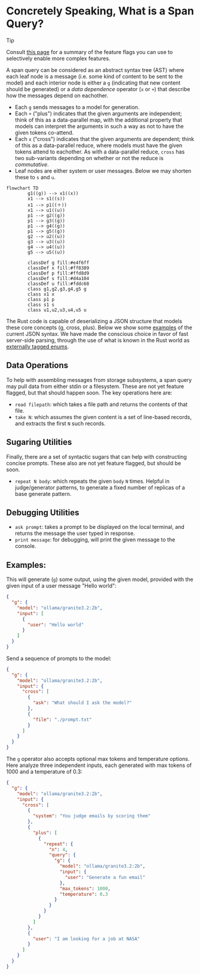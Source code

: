 # Concretely Speaking, What is a Span Query?

> [!TIP]
> Consult [this page](feature-flags.md) for a summary of the feature
> flags you can use to selectively enable more complex features.

A span query can be considered as an abstract syntax tree (AST) where
each leaf node is a message (i.e. some kind of content to be sent to
the model) and each interior node is either a `g` (indicating that new
content should be generated) or a *data dependence* operator (`x` or
`+`) that describe how the messages depend on eachother.

- Each `g` sends messages to a model for generation.
- Each `+` ("plus") indicates that the given arguments are
independent; think of this as a data-parallel map, with the additional
property that models can interpret the arguments in such a way as not
to have the given tokens co-attend.
- Each `x` ("cross") indicates that the given arguments are dependent;
think of this as a data-parallel reduce, where models must have the
given tokens attend to eachother. As with a data-parallel reduce,
`cross` has two sub-variants depending on whether or not the reduce is
*commutative*.
- Leaf nodes are either system or user messages. Below we may shorten
  these to `s` and `u`.

```mermaid
flowchart TD
        g1((g)) --> x1((x))
        x1 --> s1((s))
        x1 --> p1((＋))
        x1 --> u1((u))
        p1 --> g2((g))
        p1 --> g3((g))
        p1 --> g4((g))
        p1 --> g5((g))
        g2 --> u2((u))
        g3 --> u3((u))
        g4 --> u4((u))
        g5 --> u5((u))

        classDef g fill:#e4f6ff
        classDef x fill:#ff8389
        classDef p fill:#ffd8d9
        classDef s fill:#d4a104
        classDef u fill:#fddc68
        class g1,g2,g3,g4,g5 g
        class x1 x
        class p1 p
        class s1 s
        class u1,u2,u3,u4,u5 u
```

The Rust code is capable of deserializing a JSON structure that models
these core concepts (g, cross, plus). Below we show some
[examples](#examples) of the current JSON syntax. We have made the
conscious choice in favor of fast server-side parsing, through the use
of what is known in the Rust world as [externally tagged
enums](https://serde.rs/enum-representations.html#externally-tagged).

## Data Operations

To help with assembling messages from storage subsystems, a span query
may pull data from either stdin or a filesystem. These are not yet
feature flagged, but that should happen soon. The key operations here are:

- `read filepath`: which takes a file path and returns the contents of
  that file.
- `take N`: which assumes the given content is a set of line-based
  records, and extracts the first `N` such records.

## Sugaring Utilities

Finally, there are a set of syntactic sugars that can help with
constructing concise prompts. These also are not yet feature flagged,
but should be soon.

- `repeat N body`: which repeats the given `body` `N` times. Helpful
  in judge/generator patterns, to generate a fixed number of replicas
  of a base generate pattern.

## Debugging Utilities

- `ask prompt`: takes a prompt to be displayed on the local terminal,
  and returns the message the user typed in response.
- `print message`: for debugging, will print the given message to the
  console.

## Examples:

This will generate (`g`) some output, using the given model, provided
with the given input of a user message "Hello world":
```json
{
  "g": {
    "model": "ollama/granite3.2:2b",
    "input": [
      {
        "user": "Hello world"
      }
    ]
  }
}
```

Send a sequence of prompts to the model:
```json
{
  "g": {
    "model": "ollama/granite3.2:2b",
    "input": {
      "cross": [
        {
          "ask": "What should I ask the model?"
        },
        {
          "file": "./prompt.txt"
        }
      ]
    }
  }
}
```

The `g` operator also accepts optional max tokens and temperature
options. Here analyze three independent inputs, each generated with
max tokens of 1000 and a temperature of 0.3:
```json
{
  "g": {
    "model": "ollama/granite3.2:2b",
    "input": {
      "cross": [
        {
          "system": "You judge emails by scoring them"
        },
        {
          "plus": [
            {
              "repeat": {
                "n": 4,
                "query": {
                  "g": {
                    "model": "ollama/granite3.2:2b",
                    "input": {
                      "user": "Generate a fun email"
                    },
                    "max_tokens": 1000,
                    "temperature": 0.3
                  }
                }
              }
            }
          ]
        },
        {
          "user": "I am looking for a job at NASA"
        }
      ]
    }
  }
}
```
